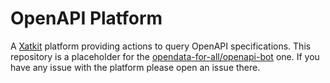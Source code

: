 # OpenAPI Platform

A [Xatkit](https://github.com/xatkit-bot-platform/xatkit) platform providing actions to query OpenAPI specifications.
This repository is a placeholder for the [opendata-for-all/openapi-bot](https://github.com/opendata-for-all/openapi-bot) one. If you have any issue with the platform please open an issue there.
